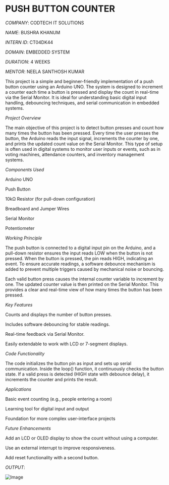 # PUSH BUTTON COUNTER

*COMPANY*: CODTECH IT SOLUTIONS

*NAME*: BUSHRA KHANUM

*INTERN ID*: CT04DK44

*DOMAIN*: EMBEDDED SYSTEM

*DURATION*: 4 WEEKS

*MENTOR*: NEELA SANTHOSH KUMAR

This project is a simple and beginner-friendly implementation of a push button counter using an Arduino UNO. The system is designed to increment a counter each time a button is pressed and display the count in real-time via the Serial Monitor. It is ideal for understanding basic digital input handling, debouncing techniques, and serial communication in embedded systems.

*Project Overview*

The main objective of this project is to detect button presses and count how many times the button has been pressed. Every time the user presses the button, the Arduino reads the input signal, increments the counter by one, and prints the updated count value on the Serial Monitor. This type of setup is often used in digital systems to monitor user inputs or events, such as in voting machines, attendance counters, and inventory management systems.

*Components Used*

Arduino UNO

Push Button

10kΩ Resistor (for pull-down configuration)

Breadboard and Jumper Wires

Serial Monitor

Potentiometer

*Working Principle*

The push button is connected to a digital input pin on the Arduino, and a pull-down resistor ensures the input reads LOW when the button is not pressed. When the button is pressed, the pin reads HIGH, indicating an event. To ensure accurate readings, a software debounce mechanism is added to prevent multiple triggers caused by mechanical noise or bouncing.

Each valid button press causes the internal counter variable to increment by one. The updated counter value is then printed on the Serial Monitor. This provides a clear and real-time view of how many times the button has been pressed.

*Key Features*

Counts and displays the number of button presses.

Includes software debouncing for stable readings.

Real-time feedback via Serial Monitor.

Easily extendable to work with LCD or 7-segment displays.

*Code Functionality*

The code initializes the button pin as input and sets up serial communication. Inside the loop() function, it continuously checks the button state. If a valid press is detected (HIGH state with debounce delay), it increments the counter and prints the result.

*Applications*

Basic event counting (e.g., people entering a room)

Learning tool for digital input and output

Foundation for more complex user-interface projects

*Future Enhancements*

Add an LCD or OLED display to show the count without using a computer.

Use an external interrupt to improve responsiveness.

Add reset functionality with a second button.

*OUTPUT*:

![Image](https://github.com/user-attachments/assets/04dcd2a3-8d89-40a2-9d28-755e4603d1f6)













